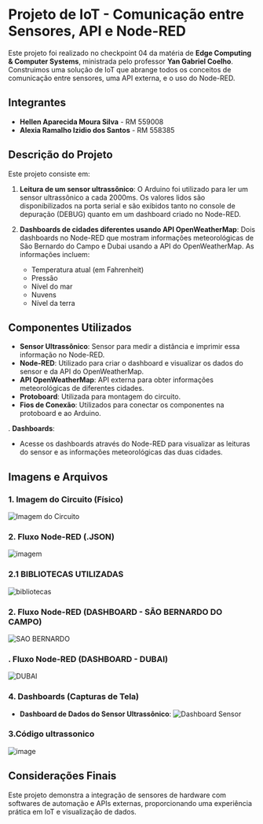 # Projeto de IoT - Comunicação entre Sensores, API e Node-RED

Este projeto foi realizado no checkpoint 04 da matéria de **Edge Computing & Computer Systems**, ministrada pelo professor **Yan Gabriel Coelho**.
Construimos uma solução de IoT que abrange todos os conceitos de comunicação entre sensores, uma API externa, e o uso do Node-RED. 

## Integrantes

- **Hellen Aparecida Moura Silva** - RM 559008
- **Alexia Ramalho Izidio dos Santos** - RM 558385

## Descrição do Projeto

Este projeto consiste em:
1. **Leitura de um sensor ultrassônico**: O Arduino foi utilizado para ler um sensor ultrassônico a cada 2000ms. Os valores lidos são disponibilizados na porta serial e são exibidos tanto no console de depuração (DEBUG) quanto em um dashboard criado no Node-RED.
   
2. **Dashboards de cidades diferentes usando API OpenWeatherMap**: Dois dashboards no Node-RED que mostram informações meteorológicas de São Bernardo do Campo e Dubai usando a API do OpenWeatherMap. As informações incluem:
   - Temperatura atual (em Fahrenheit)
   - Pressão
   - Nível do mar
   - Nuvens
   - Nível da terra

## Componentes Utilizados

- **Sensor Ultrassônico**: Sensor para medir a distância e imprimir essa informação no Node-RED.
- **Node-RED**: Utilizado para criar o dashboard e visualizar os dados do sensor e da API do OpenWeatherMap.
- **API OpenWeatherMap**: API externa para obter informações meteorológicas de diferentes cidades.
- **Protoboard**: Utilizada para montagem do circuito.
- **Fios de Conexão**: Utilizados para conectar os componentes na protoboard e ao Arduino.

. **Dashboards**:
   - Acesse os dashboards através do Node-RED para visualizar as leituras do sensor e as informações meteorológicas das duas cidades.

## Imagens e Arquivos

### 1. Imagem do Circuito (Físico)

![Imagem do Circuito](link_para_imagem_do_circuito)


### 2. Fluxo Node-RED (.JSON)

![imagem](https://github.com/user-attachments/assets/de595fe5-99e7-4f71-8ec3-147d4893da31)

### 2.1 BIBLIOTECAS UTILIZADAS 
![bibliotecas](https://github.com/user-attachments/assets/dc859414-88c4-4fc1-9f80-6fa76d80f267)



### 2. Fluxo Node-RED (DASHBOARD - SÃO BERNARDO DO CAMPO)

![SAO BERNARDO](https://github.com/user-attachments/assets/767de49e-e82e-41f4-a247-f7cb6a13a010)

### . Fluxo Node-RED (DASHBOARD - DUBAI)

![DUBAI](https://github.com/user-attachments/assets/9b9a941f-17ff-4d31-8577-dc22231135a9)






### 4. Dashboards (Capturas de Tela)

- **Dashboard de Dados do Sensor Ultrassônico**:
  ![Dashboard Sensor](link_para_dashboard_sensor)



### 3.Código ultrassonico 

![image](https://github.com/user-attachments/assets/d830e8dd-5c8c-4279-9aa5-975da5a0823e)



## Considerações Finais

Este projeto demonstra a integração de sensores de hardware com softwares de automação e APIs externas, proporcionando uma experiência prática em IoT e visualização de dados.
